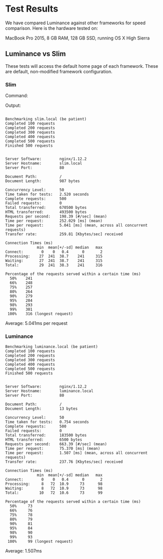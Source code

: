 # Test Results

We have compared Luminance against other frameworks for speed comparison. Here is the hardware tested on:

MacBook Pro 2015, 8 GB RAM, 128 GB SSD, running OS X High Sierra

## Luminance vs Slim

These tests will access the default home page of each framework. These are default, non-modified framework configuration.

### Slim

Command:

Output:

```

Benchmarking slim.local (be patient)
Completed 100 requests
Completed 200 requests
Completed 300 requests
Completed 400 requests
Completed 500 requests
Finished 500 requests


Server Software:        nginx/1.12.2
Server Hostname:        slim.local
Server Port:            80

Document Path:          /
Document Length:        987 bytes

Concurrency Level:      50
Time taken for tests:   2.520 seconds
Complete requests:      500
Failed requests:        0
Total transferred:      670500 bytes
HTML transferred:       493500 bytes
Requests per second:    198.39 [#/sec] (mean)
Time per request:       252.029 [ms] (mean)
Time per request:       5.041 [ms] (mean, across all concurrent requests)
Transfer rate:          259.81 [Kbytes/sec] received

Connection Times (ms)
              min  mean[+/-sd] median   max
Connect:        0    0   0.4      0       2
Processing:    27  241  38.7    241     315
Waiting:       27  241  38.7    241     315
Total:         29  241  38.3    241     316

Percentage of the requests served within a certain time (ms)
  50%    241
  66%    248
  75%    257
  80%    264
  90%    279
  95%    284
  98%    293
  99%    301
 100%    316 (longest request)
```

Average: 5.041ms per request

### Luminance

```
Benchmarking luminance.local (be patient)
Completed 100 requests
Completed 200 requests
Completed 300 requests
Completed 400 requests
Completed 500 requests
Finished 500 requests


Server Software:        nginx/1.12.2
Server Hostname:        luminance.local
Server Port:            80

Document Path:          /
Document Length:        13 bytes

Concurrency Level:      50
Time taken for tests:   0.754 seconds
Complete requests:      500
Failed requests:        0
Total transferred:      183500 bytes
HTML transferred:       6500 bytes
Requests per second:    663.39 [#/sec] (mean)
Time per request:       75.370 [ms] (mean)
Time per request:       1.507 [ms] (mean, across all concurrent requests)
Transfer rate:          237.76 [Kbytes/sec] received

Connection Times (ms)
              min  mean[+/-sd] median   max
Connect:        0    0   0.4      0       2
Processing:     8   72  10.9     73      98
Waiting:        8   72  10.9     73      98
Total:         10   72  10.6     73      99

Percentage of the requests served within a certain time (ms)
  50%     73
  66%     76
  75%     78
  80%     79
  90%     81
  95%     84
  98%     90
  99%     93
 100%     99 (longest request)
 ```
 
 Average: 1.507ms